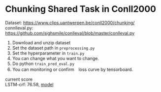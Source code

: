 # Chunking Shared Task in Conll2000

Dataset: https://www.clips.uantwerpen.be/conll2000/chunking/  
connlleval.py: https://github.com/sighsmile/conlleval/blob/master/conlleval.py

1. Download and unzip dataset
2. Set the dataset path in `preprocessing.py`
3. Set the hyperparameter in `train.py`
4. You can change what you want to change.
5. Do python `train_pred_eval.py`
6. You can monitoring or confirm　loss curve by tensorboard.

current score  
LSTM-crf: 76.58, [model](https://drive.google.com/drive/folders/11uyVskbp9oLQVsj7A5lfIsKhhPJOoFKr?usp=sharing)